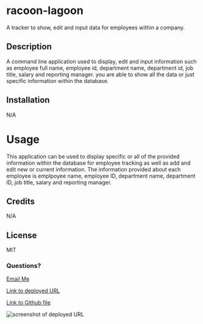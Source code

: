 # racoon-lagoon

A tracker to show, edit and input data for employees within a company. 

## Description

A command line application used to display, edit and input information such as employee full name, employee id, department name, department id, job title, salary and reporting manager. you are able to show all the data or just specific information within the database. 

## Installation

N/A

# Usage

This application can be used to display specific or all of the provided information within the database for employee tracking as well as add and edit new or current information. The information provided about each employee is emplpoyee name, employee ID, department name, department ID, job title, salary and reporting manager. 

## Credits

N/A

## License

MIT

### Questions?

<a href="mailto:sweet.victoria1218@gmail.com">Email Me</a>

<a href="https://victoriasweet.github.io/racoon-lagoon">Link to deployed URL</a>

<a href="https://github.com/VictoriaSweet/racoon-lagoon"> Link to Github file </a>

![screenshot of deployed URL](./screenshot.png?raw=true "Screenshot of deployed URL")